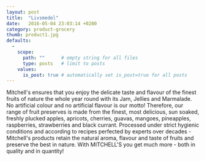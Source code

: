 ```yaml
---
layout: post
title:  "Livsmedel"
date:   2016-05-04 23:03:14 +0200
category: product-grocery
thumb: product1.jpg
defaults:
  -
    scope:
      path: ""      # empty string for all files
      type: posts   # limit to posts
    values:
      is_post: true # automatically set is_post=true for all posts
---
```

Mitchell's ensures that you enjoy the delicate taste and flavour of the finest fruits of nature the whole year round with its Jam, Jellies and Marmalade. No artificial colour and no artificial flavour is our motto! Therefore, our range of fruit preserves is made from the finest, most delicious, sun soaked, freshly plucked apples, apricots, cherries, guavas, mangoes, pineapples, raspberries, strawberries and black currant. Processed under strict hygienic conditions and according to recipes perfected by experts over decades - Mitchell's products retain the natural aroma, flavour and taste of fruits and preserve the best in nature. With MITCHELL'S you get much more - both in quality and in quantity!
